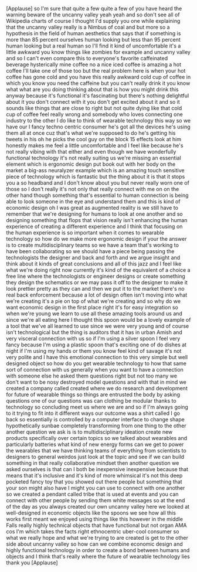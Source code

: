 
[Applause]
so I&#39;m sure that quite a few quite a few
of you have heard the warning beware of
the uncanny valley yeah yeah and so
don&#39;t see all of Wikipedia charts of
course I thought I&#39;d supply you one
while explaining that the uncanny valley
really is a Nimbus of coal and but more
so a hypothesis in the field of human
aesthetics that says that if something
is more than 85 percent ourselves human
looking but less than 95 percent human
looking but a real human so I&#39;ll find it
kind of uncomfortable it&#39;s a little
awkward you know things like zombies for
example and uncanny valley and so I
can&#39;t even compare this to everyone&#39;s
favorite caffeinated beverage
hysterically mine coffee no a nice iced
coffee is amazing a hot coffee I&#39;ll take
one of those too but the real problem
here is when your hot coffee has gone
cold and you have this really awkward
cold cup of coffee in which you know you
need the caffeine but you can&#39;t really
drink it you know what what are you
doing thinking about that is how you
might drink this anyway because it&#39;s
functional it&#39;s fascinating but there&#39;s
nothing delightful about it you don&#39;t
connect with it you don&#39;t get excited
about it and so it sounds like things
that are close to right but not quite
dying like that cold cup of coffee feel
really wrong and somebody who loves
connecting one industry to the other I
do like to think of wearable technology
this way
so we have our I fancy techno centric
consumer he&#39;s got all the devices he&#39;s
using them all at once cuz that&#39;s what
we&#39;re supposed to do he&#39;s getting his
tweets in his oh he picks the cool guy
on the block 15 effects look at him
honestly makes me feel a little
uncomfortable and I feel like because
he&#39;s not really vibing with that either
and even though we have wonderfully
functional technology it&#39;s not really
suiting us we&#39;re missing an essential
element which is ergonomic design put
book out with her body on the market a
big-ass neuralyzer example which is an
amazing touch sensitive piece of
technology which is fantastic but the
thing about it is that it stops you a
so headband and I don&#39;t know about you
but never really worn one of those so I
don&#39;t really it&#39;s not only that really
connect with me on on the other hand
though something that&#39;s essential to
human connection is being able to look
someone in the eye and understand them
and this is kind of economic design oh I
was great as augmented reality is we
still have to remember that we&#39;re
designing for humans to look at one
another and so designing something that
flops that vision really isn&#39;t enhancing
the human experience of creating a
different experience and I think that
focusing on the human experience is so
important when it comes to wearable
technology so how do we make more
ergonomic design if your the answer is
to create multidisciplinary teams so we
have a team that&#39;s working to have been
collaborating so we should have a piece
being passing the technologists the
designer and back and forth and we argue
insight and think about it kinds of
great conclusions and all of this jazz
and I feel like what we&#39;re doing right
now currently it&#39;s kind of the
equivalent of a choice a free line where
the technologists or engineer designs or
create something they design the
schematics or we may pass it off to the
designer to make it look prettier pretty
as they can and then we put it to the
market there&#39;s no real back enforcement
because a lot of design often isn&#39;t
moving into what we&#39;re creating it&#39;s a
pie on top of what we&#39;re creating and so
why do we want economic design in the
first place right it&#39;s for easy
integration so when we&#39;re young we learn
to use all these amazing tools around us
and since we&#39;re all eating here I
thought this spoon would be a lovely
example of a tool that we&#39;ve all learned
to use since we were very young and of
course isn&#39;t technological but the thing
is auditors that it has in urban Amish
and very visceral connection with us so
if I&#39;m using a silver spoon I feel very
fancy because I&#39;m using a plastic spoon
that&#39;s exciting one of do dishes at
night if I&#39;m using my hands or them you
know feel kind of savage it&#39;s not very
polite and I have this emotional
connection to this very simple but well
designed object so how do you get
wearable technology to how that same
sort of connection with us
generally when you want to have a
connection with someone else he asked
them questions right but not too many we
don&#39;t want to be nosy destroyed model
questions and with that in mind we
created a company called created where
we do research and development for
future of wearable things so things are
entrusted the body by asking questions
one of our questions was can clothing be
modular thanks to technology so
concluding meet us where we are and so
if I&#39;m always going to it trying to fit
into it different ways our outcome was a
shirt called I go back so essentially is
controlled by a computer interface to
change shape hypothetically sunbae
completely transforming from one thing
to the other another question we ask is
is to multidisciplinary ideation create
new products specifically over certain
topics so we talked about wearables and
particularly batteries what kind of new
energy forms can we get to power the
wearables that we have thinking teams of
everything from scientists to designers
to general weirdos just look at the
topic and see if we can build something
in that really collaborative mindset
then another question we asked ourselves
is that can I both be inexpensive
inexpensive because that means that it&#39;s
inclusive and it&#39;s kind of more
whimsical it&#39;s not this deep pocketed
fancy toy that you showed out there
people but something that your son might
also have I might you can use to connect
with one another so we created a pendant
called tribe that is used at events and
you can connect with other people by
sending them white messages so at the
end of the day as you always created our
own uncanny valley here we looked at
well-designed in economic objects like
the spoons we see how all this works
first meant we enjoyed using things like
this however in the middle Falls really
highly technical objects that have
functional but not organ AMA cos I&#39;m
which takes the facts right ethnocentric
uber-cool consumer so what we really
hope
and what we&#39;re trying to are created is
get to the other side about uncanny
valley so how can we combine economic
design and highly functional technology
in order to create a bond between humans
and objects and I think that&#39;s really
where the future of wearable technology
lies thank you
[Applause]

